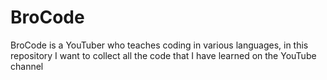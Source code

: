 # BroCode
BroCode is a YouTuber who teaches coding in various languages, in this repository I want to collect all the code that I have learned on the YouTube channel

